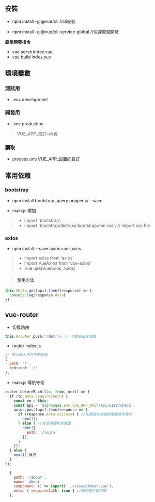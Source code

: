 
安裝
---
- npm install -g @vue/cli  //cli安裝

- npm install -g @vue/cli-service-global  //快速原型開發

**原型開發指令**
- vue serve index.vue
- vue build index.vue

環境變數
---
### 測試用  
- .env.development  
### 開發用
- .env.production  
> VUE_APP_自訂=內容
### 讀取
- process.env.VUE_APP_設置的自訂

常用依賴
---
### bootstrap
- npm install bootstrap jquery popper.js --save 

- main.js 增加 
> - import 'bootstrap';
> - import 'bootstrap/dist/css/bootstrap.min.css'; // Import css file


### axios

- npm install --save axios vue-axios

> - import axios from 'axios'
> - import VueAxios from 'vue-axios'
> - Vue.use(VueAxios, axios)

> #### 使用方法
```js
this.$http.get(api).then((response) => {
  console.log(response.data)
})
```


vue-router
---

- 切換路由
```js
this.$router.push('/路徑'); // 切換到指定頁面
```



- router index.js
```js
// 防止進入不存在的頁面
{
  path: '*',
  redirect: '/'
},

```

- main.js 導航守衛
```js
router.beforeEach((to, from, next) => {
  if (to.meta.requiresAuth) {
    const vm = this;
    const api = `${process.env.VUE_APP_API}/api/user/check`;
    axios.post(api).then(response => {
      if (response.data.success) { //如果面有加這個需驗證才放行
        next();
      } else { //其他導回填寫頁面
        next({
          path: '/login' 
        });
      }
    });
  } else {
    next();放行
  }
});

  {
    path: '/about',
    name: 'About',
    component: () => import('../views/About.vue'),
    meta: { requiresAuth: true } //確認是否要阻擋
  },
  ```
